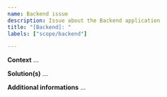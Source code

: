 ```yaml
---
name: Backend issue
description: Issue about the Backend application
title: "[Backend]: "
labels: ["scope/backend"]

---
```


**Context**
...

**Solution(s)**
...

**Additional informations**
...
